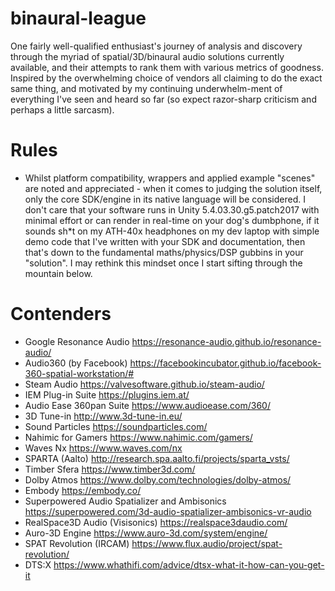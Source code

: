 # binaural-league
One fairly well-qualified enthusiast's journey of analysis and discovery through the myriad of spatial/3D/binaural audio solutions currently available, and their attempts to rank them with various metrics of goodness. Inspired by the overwhelming choice of vendors all claiming to do the exact same thing, and motivated by my continuing underwhelm-ment of everything I've seen and heard so far (so expect razor-sharp criticism and perhaps a little sarcasm).

# Rules
* Whilst platform compatibility, wrappers and applied example "scenes" are noted and appreciated - when it comes to judging the solution itself, only the core SDK/engine in its native language will be considered. I don't care that your software runs in Unity 5.4.03.30.g5.patch2017 with minimal effort or can render in real-time on your dog's dumbphone, if it sounds sh\*t on my ATH-40x headphones on my dev laptop with simple demo code that I've written with your SDK and documentation, then that's down to the fundamental maths/physics/DSP gubbins in your "solution".
I may rethink this mindset once I start sifting through the mountain below.

# Contenders
* Google Resonance Audio https://resonance-audio.github.io/resonance-audio/
* Audio360 (by Facebook) https://facebookincubator.github.io/facebook-360-spatial-workstation/#
* Steam Audio https://valvesoftware.github.io/steam-audio/
* IEM Plug-in Suite https://plugins.iem.at/
* Audio Ease 360pan Suite https://www.audioease.com/360/
* 3D Tune-in http://www.3d-tune-in.eu/
* Sound Particles https://soundparticles.com/
* Nahimic for Gamers https://www.nahimic.com/gamers/
* Waves Nx https://www.waves.com/nx
* SPARTA (Aalto) http://research.spa.aalto.fi/projects/sparta_vsts/
* Timber Sfera https://www.timber3d.com/
* Dolby Atmos https://www.dolby.com/technologies/dolby-atmos/
* Embody https://embody.co/
* Superpowered Audio Spatializer and Ambisonics https://superpowered.com/3d-audio-spatializer-ambisonics-vr-audio
* RealSpace3D Audio (Visisonics) https://realspace3daudio.com/
* Auro-3D Engine https://www.auro-3d.com/system/engine/
* SPAT Revolution (IRCAM) https://www.flux.audio/project/spat-revolution/
* DTS:X https://www.whathifi.com/advice/dtsx-what-it-how-can-you-get-it
